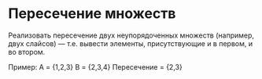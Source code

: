 # Пересечение множеств
Реализовать пересечение двух неупорядоченных множеств (например, двух слайсов) — т.е. вывести элементы, присутствующие и в первом, и во втором.

Пример:
A = {1,2,3}
B = {2,3,4}
Пересечение = {2,3}

#